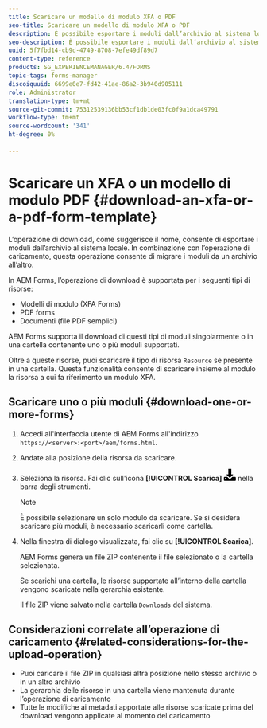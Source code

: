 ```yaml
---
title: Scaricare un modello di modulo XFA o PDF
seo-title: Scaricare un modello di modulo XFA o PDF
description: È possibile esportare i moduli dall’archivio al sistema locale ed eseguire la migrazione dei moduli scaricati nel nuovo archivio.
seo-description: È possibile esportare i moduli dall’archivio al sistema locale ed eseguire la migrazione dei moduli scaricati nel nuovo archivio.
uuid: 5f7fbd14-cb9d-4749-8708-7efe49df89d7
content-type: reference
products: SG_EXPERIENCEMANAGER/6.4/FORMS
topic-tags: forms-manager
discoiquuid: 6699e0e7-fd42-41ae-86a2-3b940d905111
role: Administrator
translation-type: tm+mt
source-git-commit: 75312539136bb53cf1db1de03fc0f9a1dca49791
workflow-type: tm+mt
source-wordcount: '341'
ht-degree: 0%

---
```



# Scaricare un XFA o un modello di modulo PDF {#download-an-xfa-or-a-pdf-form-template}

L’operazione di download, come suggerisce il nome, consente di esportare i moduli dall’archivio al sistema locale. In combinazione con l’operazione di caricamento, questa operazione consente di migrare i moduli da un archivio all’altro.

In AEM Forms, l’operazione di download è supportata per i seguenti tipi di risorse:

* Modelli di modulo (XFA Forms)
* PDF forms
* Documenti (file PDF semplici)

AEM Forms supporta il download di questi tipi di moduli singolarmente o in una cartella contenente uno o più moduli supportati.

Oltre a queste risorse, puoi scaricare il tipo di risorsa `Resource` se presente in una cartella. Questa funzionalità consente di scaricare insieme al modulo la risorsa a cui fa riferimento un modulo XFA.

## Scaricare uno o più moduli {#download-one-or-more-forms}

1. Accedi all&#39;interfaccia utente di AEM Forms all&#39;indirizzo `https://<server>:<port>/aem/forms.html`.

1. Andate alla posizione della risorsa da scaricare.

1. Seleziona la risorsa. Fai clic sull&#39;icona **[!UICONTROL Scarica]** ![aem6forms_download](assets/aem6forms_download.png) nella barra degli strumenti.

   >[!NOTE]
   >
   >È possibile selezionare un solo modulo da scaricare. Se si desidera scaricare più moduli, è necessario scaricarli come cartella.

1. Nella finestra di dialogo visualizzata, fai clic su **[!UICONTROL Scarica]**.

   AEM Forms genera un file ZIP contenente il file selezionato o la cartella selezionata.

   Se scarichi una cartella, le risorse supportate all’interno della cartella vengono scaricate nella gerarchia esistente.

   Il file ZIP viene salvato nella cartella `Downloads` del sistema.

## Considerazioni correlate all’operazione di caricamento {#related-considerations-for-the-upload-operation}

* Puoi caricare il file ZIP in qualsiasi altra posizione nello stesso archivio o in un altro archivio
* La gerarchia delle risorse in una cartella viene mantenuta durante l’operazione di caricamento
* Tutte le modifiche ai metadati apportate alle risorse scaricate prima del download vengono applicate al momento del caricamento

